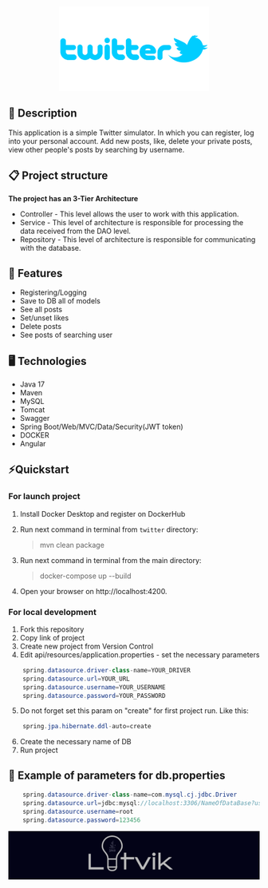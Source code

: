<div id="header" align="center">
  <img src="twitterLogo.png" width="300" alt="Logo"/>
</div>

## 📖 Description
This application is a simple Twitter simulator.
In which you can register, log into your personal account.
Add new posts, like, delete your private posts, view other people's posts by searching by username.


## 📋 Project structure
**The project has an 3-Tier Architecture**
- Controller - This level allows the user to work with this application.
- Service - This level of architecture is responsible for processing the data received from the DAO level.
- Repository - This level of architecture is responsible for communicating with the database.

## 🎯 Features
- Registering/Logging
- Save to DB all of models
- See all posts
- Set/unset likes
- Delete posts
- See posts of searching user

## 🖥️ Technologies
- Java 17
- Maven
- MySQL
- Tomcat
- Swagger
- Spring Boot/Web/MVC/Data/Security(JWT token)
- DOCKER
- Angular

## ⚡️Quickstart

### For launch project

1. Install Docker Desktop and register on DockerHub

2. Run next command in terminal from `twitter` directory:

   > mvn clean package

3. Run next command in terminal from the main directory:

   > docker-compose up --build

4. Open your browser on http://localhost:4200.

### For local development

1. Fork this repository
2. Copy link of project
3. Create new project from Version Control
4. Edit api/resources/application.properties - set the necessary parameters

``` java
    spring.datasource.driver-class-name=YOUR_DRIVER
    spring.datasource.url=YOUR_URL
    spring.datasource.username=YOUR_USERNAME
    spring.datasource.password=YOUR_PASSWORD
```
5. Do not forget set this param on "create" for first project run. Like this:
``` java
    spring.jpa.hibernate.ddl-auto=create
```
6. Create the necessary name of DB
7. Run project

## 👀 Example of parameters for db.properties
``` java
    spring.datasource.driver-class-name=com.mysql.cj.jdbc.Driver
    spring.datasource.url=jdbc:mysql://localhost:3306/NameOfDataBase?useUnicode=true&serverTimezone=UTC
    spring.datasource.username=root
    spring.datasource.password=123456
```

<div id="header" align="center">
  <img src="Logo.png" width="568" alt="Logo"/>
</div>